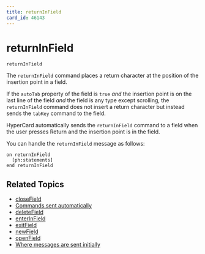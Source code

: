 ```yaml
---
title: returnInField
card_id: 46143
---
```


# returnInField

`returnInField`

The `returnInField` command places a return character at the position of the insertion point in a field.  

If the `autoTab` property of the field is `true` <i>and</i> the insertion point is on the last line of the field <i>and</i> the field is any type except scrolling, the `returnInField` command does not insert a return character but instead sends the `tabKey` command to the field.

HyperCard automatically sends the `returnInField` command to a field when the user presses Return and the insertion point is in the field.

You can handle the `returnInField` message as follows:

```
on returnInField
  [ph:statements]
end returnInField
```

## Related Topics

* [closeField](/HyperTalkReference/systemmessages/closeField)
* [Commands sent automatically](/HyperTalkReference/systemmessages/Commands-sent-automatically)
* [deleteField](/HyperTalkReference/systemmessages/deleteField)
* [enterInField](/HyperTalkReference/commands/enterInField)
* [exitField](/HyperTalkReference/systemmessages/exitField)
* [newField](/HyperTalkReference/systemmessages/newField)
* [openField](/HyperTalkReference/systemmessages/openField)
* [Where messages are sent initially](/HyperTalkReference/systemmessages/Where-messages-are-sent-initially)

